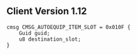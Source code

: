 ## Client Version 1.12

```rust,ignore
cmsg CMSG_AUTOEQUIP_ITEM_SLOT = 0x010F {
    Guid guid;    
    u8 destination_slot;    
}

```
